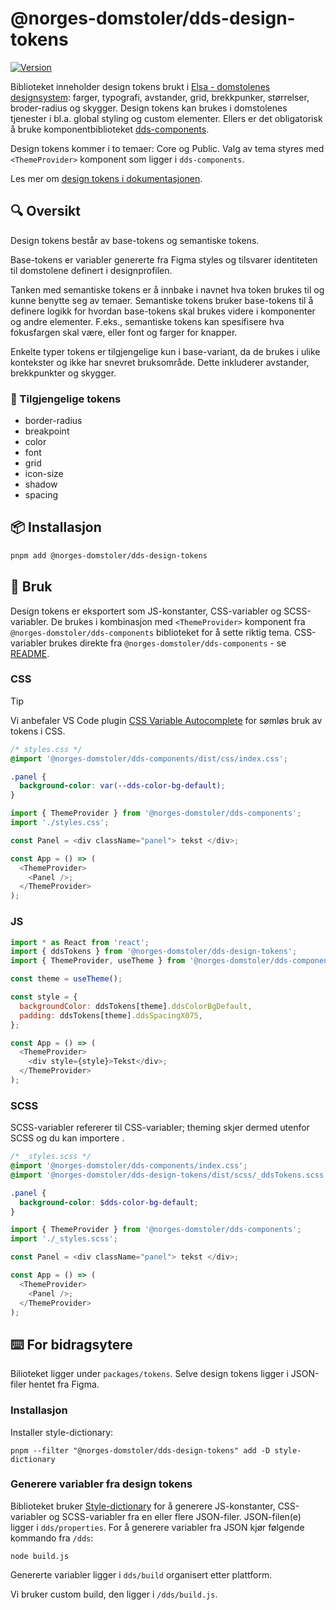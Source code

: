 # @norges-domstoler/dds-design-tokens

[![Version](https://img.shields.io/npm/v/@norges-domstoler/dds-design-tokens)](https://www.npmjs.com/package/@norges-domstoler/dds-design-tokens)

Biblioteket inneholder design tokens brukt i [Elsa - domstolenes designsystem](https://design.domstol.no/): farger, typografi, avstander, grid, brekkpunker, størrelser, broder-radius og skygger. Design tokens kan brukes i domstolenes tjenester i bl.a. global styling og custom elementer. Ellers er det obligatorisk å bruke komponentbiblioteket [dds-components](https://www.npmjs.com/package/@norges-domstoler/dds-components).

Design tokens kommer i to temaer: Core og Public. Valg av tema styres med `<ThemeProvider>` komponent som ligger i `dds-components`.

Les mer om [design tokens i dokumentasjonen](https://design.domstol.no/987b33f71/p/50f2cd-design-tokens).

## 🔍 Oversikt

Design tokens består av base-tokens og semantiske tokens.

Base-tokens er variabler genererte fra Figma styles og tilsvarer identiteten til domstolene definert i designprofilen.

Tanken med semantiske tokens er å innbake i navnet hva token brukes til og kunne benytte seg av temaer. Semantiske tokens bruker base-tokens til å definere logikk for hvordan base-tokens skal brukes videre i komponenter og andre elementer. F.eks., semantiske tokens kan spesifisere hva fokusfargen skal være, eller font og farger for knapper.

Enkelte typer tokens er tilgjengelige kun i base-variant, da de brukes i ulike kontekster og ikke har snevret bruksområde. Dette inkluderer avstander, brekkpunkter og skygger.

### 📃 Tilgjengelige tokens

- border-radius
- breakpoint
- color
- font
- grid
- icon-size
- shadow
- spacing

## 📦 Installasjon

```sh
pnpm add @norges-domstoler/dds-design-tokens
```

## 🔨 Bruk

Design tokens er eksportert som JS-konstanter, CSS-variabler og SCSS-variabler. De brukes i kombinasjon med `<ThemeProvider>` komponent fra `@norges-domstoler/dds-components` biblioteket for å sette riktig tema. CSS-variabler brukes direkte fra `@norges-domstoler/dds-components` - se [README](https://github.com/domstolene/designsystem/blob/main/packages/components/README.md).

### CSS

> [!TIP]
> Vi anbefaler VS Code plugin [CSS Variable Autocomplete](https://marketplace.visualstudio.com/items?itemName=vunguyentuan.vscode-css-variables) for sømløs bruk av tokens i CSS.

```css
/* styles.css */
@import '@norges-domstoler/dds-components/dist/css/index.css';

.panel {
  background-color: var(--dds-color-bg-default);
}
```

```js
import { ThemeProvider } from '@norges-domstoler/dds-components';
import './styles.css';

const Panel = <div className="panel"> tekst </div>;

const App = () => (
  <ThemeProvider>
    <Panel />;
  </ThemeProvider>
);
```

### JS

```js
import * as React from 'react';
import { ddsTokens } from '@norges-domstoler/dds-design-tokens';
import { ThemeProvider, useTheme } from '@norges-domstoler/dds-components';

const theme = useTheme();

const style = {
  backgroundColor: ddsTokens[theme].ddsColorBgDefault,
  padding: ddsTokens[theme].ddsSpacingX075,
};

const App = () => (
  <ThemeProvider>
    <div style={style}>Tekst</div>;
  </ThemeProvider>
);
```

### SCSS

SCSS-variabler refererer til CSS-variabler; theming skjer dermed utenfor SCSS og du kan importere .

```scss
/* _styles.scss */
@import '@norges-domstoler/dds-components/index.css';
@import '@norges-domstoler/dds-design-tokens/dist/scss/_ddsTokens.scss';

.panel {
  background-color: $dds-color-bg-default;
}
```

```js
import { ThemeProvider } from '@norges-domstoler/dds-components';
import './_styles.scss';

const Panel = <div className="panel"> tekst </div>;

const App = () => (
  <ThemeProvider>
    <Panel />;
  </ThemeProvider>
);
```

## ⌨️ For bidragsytere

Bilioteket ligger under `packages/tokens`. Selve design tokens ligger i JSON-filer hentet fra Figma.

### Installasjon

Installer style-dictionary:

```
pnpm --filter "@norges-domstoler/dds-design-tokens" add -D style-dictionary
```

### Generere variabler fra design tokens

Biblioteket bruker [Style-dictionary](https://amzn.github.io/style-dictionary) for å generere JS-konstanter, CSS-variabler og SCSS-variabler fra en eller flere JSON-filer. JSON-filen(e) ligger i `dds/properties`. For å generere variabler fra JSON kjør følgende kommando fra `/dds`:

```
node build.js
```

Genererte variabler ligger i `dds/build` organisert etter plattform.

Vi bruker custom build, den ligger i `/dds/build.js`.
